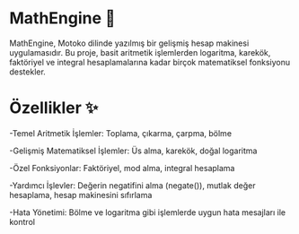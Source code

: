 # MathEngine 🧮
MathEngine, Motoko dilinde yazılmış bir gelişmiş hesap makinesi uygulamasıdır. Bu proje, basit aritmetik işlemlerden logaritma, karekök, faktöriyel ve integral hesaplamalarına kadar birçok matematiksel fonksiyonu destekler.

# Özellikler ✨
-Temel Aritmetik İşlemler: Toplama, çıkarma, çarpma, bölme

-Gelişmiş Matematiksel İşlemler: Üs alma, karekök, doğal logaritma

-Özel Fonksiyonlar: Faktöriyel, mod alma, integral hesaplama

-Yardımcı İşlevler: Değerin negatifini alma (negate()), mutlak değer hesaplama, hesap makinesini sıfırlama

-Hata Yönetimi: Bölme ve logaritma gibi işlemlerde uygun hata mesajları ile kontrol
